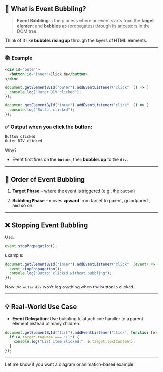 
## 🌊 What is Event Bubbling?

> **Event Bubbling** is the process where an event starts from the **target element** and **bubbles up** (propagates) through its ancestors in the DOM tree.

Think of it like **bubbles rising up** through the layers of HTML elements.

---

### 📚 Example

```html
<div id="outer">
  <button id="inner">Click Me</button>
</div>
```

```js
document.getElementById("outer").addEventListener("click", () => {
  console.log("Outer DIV clicked");
});

document.getElementById("inner").addEventListener("click", () => {
  console.log("Button clicked");
});
```

### ✅ Output when you click the button:

```
Button clicked
Outer DIV clicked
```

Why?

- Event first fires on the **`button`**, then **bubbles up** to the `div`.
    

---

## 🧪 Order of Event Bubbling

1. **Target Phase** – where the event is triggered (e.g., the `button`)
    
2. **Bubbling Phase** – moves **upward** from target to parent, grandparent, and so on.
    

---

## ❌ Stopping Event Bubbling

Use:

```js
event.stopPropagation();
```

Example:

```js
document.getElementById("inner").addEventListener("click", (event) => {
  event.stopPropagation();
  console.log("Button clicked without bubbling");
});
```

Now the `outer` `div` won’t log anything when the button is clicked.

---

## 💡 Real-World Use Case

- **Event Delegation**: Use bubbling to attach one handler to a parent element instead of many children.
    

```js
document.getElementById("list").addEventListener("click", function (e) {
  if (e.target.tagName === "LI") {
    console.log("List item clicked:", e.target.textContent);
  }
});
```

---

Let me know if you want a diagram or animation-based example!